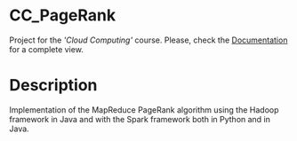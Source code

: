 # CC_PageRank
Project for the <i>'Cloud Computing'</i> course. Please, check the [Documentation](Documentation.pdf) for a complete view. 

# Description
Implementation of the MapReduce PageRank algorithm using the Hadoop framework in Java and with the Spark framework both in Python and in Java. 
